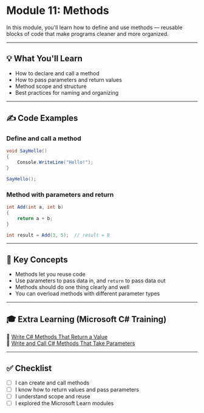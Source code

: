 # Module 11: Methods

In this module, you'll learn how to define and use methods — reusable blocks of code that make programs cleaner and more organized.

---

## 💡 What You'll Learn
- How to declare and call a method
- How to pass parameters and return values
- Method scope and structure
- Best practices for naming and organizing

---

## ✍️ Code Examples

### Define and call a method
```csharp
void SayHello()
{
    Console.WriteLine("Hello!");
}

SayHello();
```

### Method with parameters and return
```csharp
int Add(int a, int b)
{
    return a + b;
}

int result = Add(3, 5);  // result = 8
```

---

## 🧠 Key Concepts

- Methods let you reuse code
- Use parameters to pass data in, and `return` to pass data out
- Methods should do one thing clearly and well
- You can overload methods with different parameter types

---

## 🎓 Extra Learning (Microsoft C# Training)

🔗 [Write C# Methods That Return a Value](https://learn.microsoft.com/en-us/training/modules/csharp-write-methods-return-value/)  
🔗 [Write and Call C# Methods That Take Parameters](https://learn.microsoft.com/en-us/training/modules/csharp-methods-parameters/)

---

## ✅ Checklist

- [ ] I can create and call methods
- [ ] I know how to return values and pass parameters
- [ ] I understand scope and reuse
- [ ] I explored the Microsoft Learn modules
